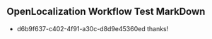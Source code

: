## OpenLocalization Workflow Test MarkDown

* d6b9f637-c402-4f91-a30c-d8d9e45360ed 
thanks!



<!--HONumber=Feb16_HO3-->
